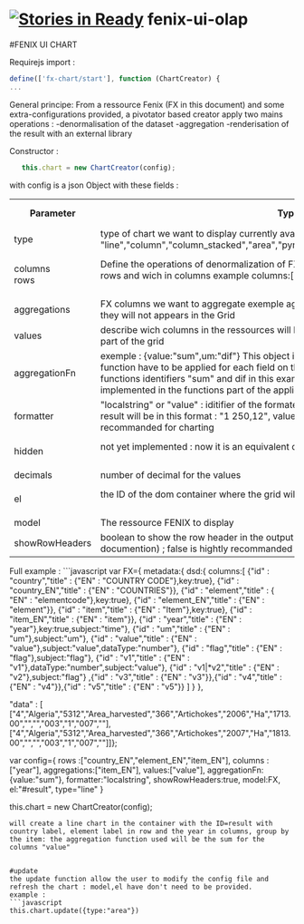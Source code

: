 [![Stories in Ready](https://badge.waffle.io/FENIX-Platform/fenix-ui-olap.png?label=ready&title=Ready)](https://waffle.io/FENIX-Platform/fenix-ui-olap)
fenix-ui-olap
=============


#FENIX UI CHART


Requirejs import : 
```javascript
define(['fx-chart/start'], function (ChartCreator) {
...
```
General principe:
From a ressource Fenix (FX in this document) and some extra-configurations provided, a pivotator based creator apply two mains operations : 
	-denormalisation of the dataset
	-aggregation
	-renderisation of the result with an external library


Constructor :
```javascript
   this.chart = new ChartCreator(config);
   ```
with config is a json Object with these fields :
<table>
   <tr>
         <th>Parameter</th>
         <th>Type</th>
         <th>Default Value</th>
         <th>Example</th>
         <th>Description</th>
      </tr>
<tr><td>
type </td><td> type of chart we want to display
	currently available : "line","column","column_stacked","area","pyramide","area_stacked","scatter","boxplot"
</td>
</tr>

<tr><td>

columns <br> rows</td><td>
	Define the operations of denormalization of FX : wich columns have to be display as rows and wich in columns
	example columns:["Country","Indicator_EN"],rows:["Year"]



</td></tr>
<tr><td>aggregations</td><td>FX columns we want to aggregate 
			exemple aggregations:["IndicatorCode_EN","Year"]
			they will not appears in the Grid

</td></tr>
<tr><td>
values</td><td> describe wich columns in the ressources will be aggregates and displayed in the values part of the grid

</td></tr>
<tr><td>
aggregationFn</td><td>
			exemple : {value:"sum",um:"dif"}
			This object is needed to identify which 					aggregation function have to be applied for each field on the "values" part of the dataset. The functions identifiers "sum" and dif in this example refer to a function of aggregation implemented in the functions part of the application
</td></tr>
<tr><td>
formatter</td><td> "localstring" or "value" : iditifier of the formater function for the value field localstring result will be in this format : "1 250,12", value will return 1250,12  ; value is hightly recommanded for charting
</td></tr>
<tr><td>

hidden</td><td> not yet implemented : now it is an equivalent of the "aggregations" parameter
</td></tr>
<tr><td>
decimals</td><td> number of decimal for the values

</td></tr>
<tr><td>

el</td><td> the ID of the dom container where the grid will be displayed
</td></tr>
<tr><td>
model</td><td> The ressource FENIX to display
</td></tr>
<tr><td>
showRowHeaders</td><td>boolean to show the row header in the output matrix of the pivotator (cf pivotator documention) ; false is hightly recommanded for charting
</table>
Full example : 
```javascript
var FX={
  metadata:{
	dsd:{
	columns:[
		{"id" : "country","title" : {"EN" : "COUNTRY CODE"},key:true},
		{"id" : "country_EN","title" : {"EN" : "COUNTRIES"}},
		{"id" : "element","title" : { "EN" : "elementcode"},key:true},
		{"id" : "element_EN","title" : {"EN" : "element"}},
		{"id" : "item","title" : {"EN" : "Item"},key:true},
		{"id" : "item_EN","title" : {"EN" : "item"}},
		{"id" : "year","title" : {"EN" : "year"},key:true,subject:"time"},
		{"id" : "um","title" : {"EN" : "um"},subject:"um"},
		{"id" : "value","title" : {"EN" : "value"},subject:"value",dataType:"number"},
		{"id" : "flag","title" : {"EN" : "flag"},subject:"flag"},
		{"id" : "v1","title" : {"EN" : "v1"},dataType:"number",subject:"value"},
		{"id" : "v1|*v2","title" : {"EN" : "v2"},subject:"flag"}	,{"id" : "v3","title" : {"EN" : "v3"}},{"id" : "v4","title" : {"EN" : "v4"}},{"id" : "v5","title" : {"EN" : "v5"}}
		]
		}
		},
  
  "data" : [
  ["4","Algeria","5312","Area_harvested","366","Artichokes","2006","Ha","1713.00","","","003","1","007",""],
  ["4","Algeria","5312","Area_harvested","366","Artichokes","2007","Ha","1813.00","","","003","1","007",""]]};

var config={
rows :["country_EN","element_EN","item_EN"],
 columns :["year"],
aggregations:["item_EN"],
values:["value"],
aggregationFn:{value:"sum"},
formatter:"localstring",
showRowHeaders:true,
model:FX,
el:"#result",
type="line"
}


   this.chart = new ChartCreator(config);
   ```
will create a line chart in the container with the ID=result with country label, element label in row and the year in columns, group by the item: the aggregation function used will be the sum for the columns "value"


#update
the update function allow the user to modify the config file and refresh the chart : model,el have don't need to be provided.
example : 
```javascript
this.chart.update({type:"area"})

```
